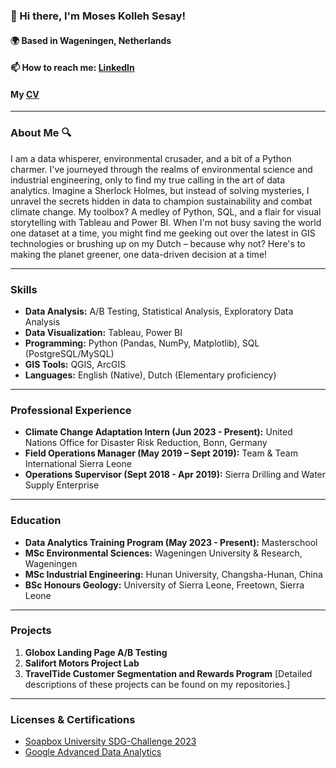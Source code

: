 ### 👋 Hi there, I'm Moses Kolleh Sesay!

#### 🌍 Based in Wageningen, Netherlands
#### 📫 How to reach me: [LinkedIn](https://www.linkedin.com/in/moseskollehsesay)
#### My [CV](https://drive.google.com/file/d/19isdOGl7H_wUdJoOwcUo9GqeoWkU6P3c/view?usp=drive_link)


---

### About Me 🔍 
I am a data whisperer, environmental crusader, and a bit of a Python charmer. I've journeyed through the realms of environmental science and industrial engineering, only to find my true calling in the art of data analytics. Imagine a Sherlock Holmes, but instead of solving mysteries, I unravel the secrets hidden in data to champion sustainability and combat climate change. My toolbox? A medley of Python, SQL, and a flair for visual storytelling with Tableau and Power BI. When I'm not busy saving the world one dataset at a time, you might find me geeking out over the latest in GIS technologies or brushing up on my Dutch – because why not? Here's to making the planet greener, one data-driven decision at a time!

---

### Skills
- **Data Analysis:** A/B Testing, Statistical Analysis, Exploratory Data Analysis
- **Data Visualization:** Tableau, Power BI
- **Programming:** Python (Pandas, NumPy, Matplotlib), SQL (PostgreSQL/MySQL)
- **GIS Tools:** QGIS, ArcGIS
- **Languages:** English (Native), Dutch (Elementary proficiency)

---

### Professional Experience
- **Climate Change Adaptation Intern (Jun 2023 - Present):** United Nations Office for Disaster Risk Reduction, Bonn, Germany
- **Field Operations Manager (May 2019 – Sept 2019):** Team & Team International Sierra Leone
- **Operations Supervisor (Sept 2018 - Apr 2019):** Sierra Drilling and Water Supply Enterprise

---

### Education
- **Data Analytics Training Program (May 2023 - Present):** Masterschool
- **MSc Environmental Sciences:** Wageningen University & Research, Wageningen
- **MSc Industrial Engineering:** Hunan University, Changsha-Hunan, China
- **BSc Honours Geology:** University of Sierra Leone, Freetown, Sierra Leone

---

### Projects
1. **Globox Landing Page A/B Testing**
2. **Salifort Motors Project Lab**
3. **TravelTide Customer Segmentation and Rewards Program**
[Detailed descriptions of these projects can be found on my repositories.]

---

### Licenses & Certifications
- [Soapbox University SDG-Challenge 2023](https://university.sdg-challenge.com/files/certificates-2023/4.%20Constania/Certificaat/Certificaat%202023%20WO%20Moses%20Kolleh%20Sesay.pdf)
- [Google Advanced Data Analytics](https://www.coursera.org/account/accomplishments/professional-cert/MTHKN5M3RFF8)
